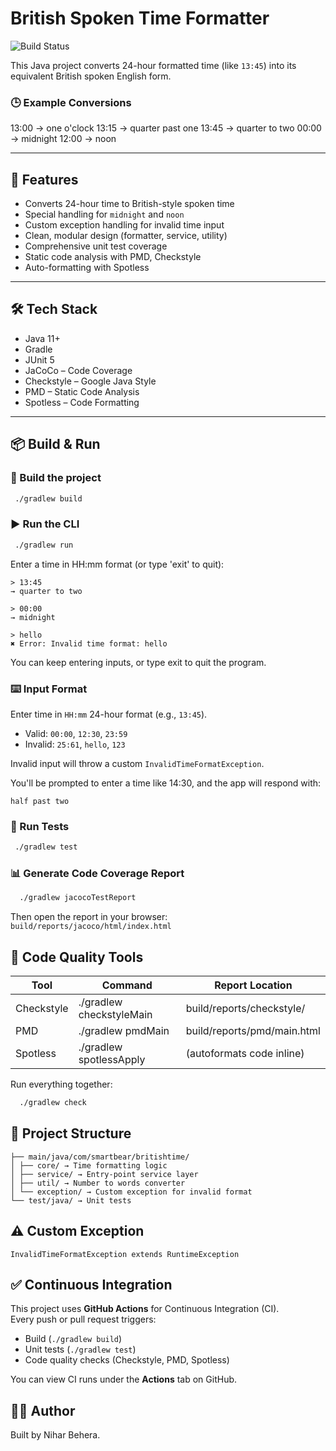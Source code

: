 # British Spoken Time Formatter

![Build Status](https://github.com/nihar4154/spoken-time-formatter/actions/workflows/ci.yml/badge.svg)

This Java project converts 24-hour formatted time (like `13:45`) into its equivalent British spoken English form.

### 🕒 Example Conversions
13:00 → one o'clock
13:15 → quarter past one
13:45 → quarter to two
00:00 → midnight
12:00 → noon


---

## 🚀 Features

- Converts 24-hour time to British-style spoken time
- Special handling for `midnight` and `noon`
- Custom exception handling for invalid time input
- Clean, modular design (formatter, service, utility)
- Comprehensive unit test coverage
- Static code analysis with PMD, Checkstyle
- Auto-formatting with Spotless

---

## 🛠 Tech Stack

- Java 11+
- Gradle
- JUnit 5
- JaCoCo – Code Coverage
- Checkstyle – Google Java Style
- PMD – Static Code Analysis
- Spotless – Code Formatting

---

## 📦 Build & Run

### 🔧 Build the project

```bash
 ./gradlew build
```
### ▶️ Run the CLI
```bash
 ./gradlew run
```

Enter a time in HH:mm format (or type 'exit' to quit):
````
> 13:45  
→ quarter to two  

> 00:00  
→ midnight  

> hello  
✖ Error: Invalid time format: hello
````
You can keep entering inputs, or type exit to quit the program.
### ⌨️ Input Format
Enter time in `HH:mm` 24-hour format (e.g., `13:45`).

- Valid: `00:00`, `12:30`, `23:59`
- Invalid: `25:61`, `hello`, `123`

Invalid input will throw a custom `InvalidTimeFormatException`.

You'll be prompted to enter a time like 14:30, and the app will respond with:

`half past two`
### 🧪 Run Tests
```bash
 ./gradlew test
```

### 📊 Generate Code Coverage Report
```bash
  ./gradlew jacocoTestReport
```
Then open the report in your browser: `build/reports/jacoco/html/index.html`

## 🧼 Code Quality Tools

| Tool       | Command                  | Report Location             |
|------------|--------------------------|-----------------------------|
| Checkstyle | ./gradlew checkstyleMain | build/reports/checkstyle/   |
| PMD        | ./gradlew pmdMain        | build/reports/pmd/main.html |
| Spotless   | ./gradlew spotlessApply  | (autoformats code inline)   |

Run everything together:

```bash
  ./gradlew check
```

##  📁 Project Structure
```src/
├── main/java/com/smartbear/britishtime/
│ ├── core/ → Time formatting logic
│ ├── service/ → Entry-point service layer
│ ├── util/ → Number to words converter
│ └── exception/ → Custom exception for invalid format
└── test/java/ → Unit tests
```
##  ⚠️ Custom Exception
`InvalidTimeFormatException extends RuntimeException`

## ✅ Continuous Integration
This project uses **GitHub Actions** for Continuous Integration (CI).  
Every push or pull request triggers:

- Build (`./gradlew build`)
- Unit tests (`./gradlew test`)
- Code quality checks (Checkstyle, PMD, Spotless)

You can view CI runs under the **Actions** tab on GitHub.

## 🧑‍💻 Author
Built by Nihar Behera.